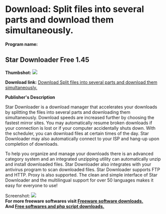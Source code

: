# Download: Split files into several parts and download them simultaneously.

**Program name:**

## Star Downloader Free 1.45

  
**Thumbshot:** ![](http://www.freewarefiles.com/screenshot/stardownloader_md.gif)   
  
**Download link:** [Download Split files into several parts and download them simultaneously.](http://freesoftwares.boysofts.com/Star-Downloader-Free_program_12434.html)  
  


**Publisher's Description**  
  


Star Downloader is a download manager that accelerates your downloads by splitting the files into several parts and downloading them simultaneously. Download speeds are increased further by choosing the fastest mirror sites. You may automatically resume broken downloads if your connection is lost or if your computer accidentally shuts down. With the scheduler, you can download files at certain times of the day. Star Downloader may also automatically connect to your ISP and hang-up upon completion of downloads. 

To help you organize and manage your downloads there is an advanced category system and an integrated unzipping utility can automatically unzip and install downloaded files. Star Downloader also integrates with your antivirus program to scan downloaded files. Star Downloader supports FTP and HTTP. Proxy is also supported. The clean and simple interface of Star Downloader and the multilingual support for over 50 languages makes it easy for everyone to use! 

  
  
Screenshot: ![](http://www.freewarefiles.com/screenshot/stardownloader.gif)   
**For more freeware softwares visit [Freeware software downloads.](http://freesoftwares.boysofts.com/)**   
**And [Free softwares and php script downloads.](http://www.boysofts.com/)**
